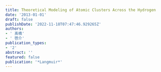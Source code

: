 ```yaml
---
title: Theoretical Modeling of Atomic Clusters Across the Hydrogen
date: '2013-01-01'
draft: false
publishDate: '2022-11-18T07:47:46.929265Z'
authors:
- ' 髙橋'
- ' 啓介'
publication_types:
- '2'
abstract: ''
featured: false
publication: '*Langmuir*'
---
```


